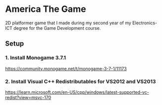 # America The Game
2D platformer game that I made during my second year of my Electronics-ICT degree for the Game Development course.
## Setup
### 1. Install Monogame 3.7.1
https://community.monogame.net/t/monogame-3-7-1/11173
### 2. Install Visual C++ Redistributables for VS2012 and VS2013
https://learn.microsoft.com/en-US/cpp/windows/latest-supported-vc-redist?view=msvc-170